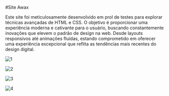 #Site Awax

Este site foi meticulosamente desenvolvido em prol de testes para explorar técnicas avançadas de HTML e CSS. O objetivo é proporcionar uma experiência moderna e cativante para o usuário, buscando constantemente inovações que elevem o padrão de design na web. Desde layouts responsivos até animações fluidas, estando comprometido em oferecer uma experiência excepcional que reflita as tendências mais recentes do design digital.


![1](https://github.com/samantazimmer/site-awax/assets/95974603/7e0d6549-c229-4526-a08e-6682d80b16b2)

![2](https://github.com/samantazimmer/site-awax/assets/95974603/3abcbfdf-8934-4b9d-8bc4-e772f1fbaff0)

![3](https://github.com/samantazimmer/site-awax/assets/95974603/3f7d74b9-ef21-4bdb-abe9-649d2a59aace)

![4](https://github.com/samantazimmer/site-awax/assets/95974603/1b9b5abc-c8d1-487d-ab36-a39344ea28c5)
